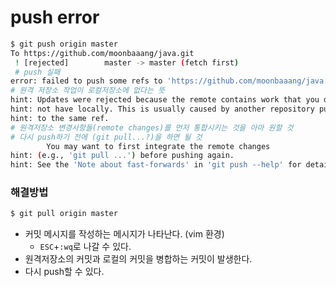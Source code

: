 # push error

```bash
$ git push origin master
To https://github.com/moonbaaang/java.git
 ! [rejected]        master -> master (fetch first)
 # push 실패
error: failed to push some refs to 'https://github.com/moonbaaang/java.git'
# 원격 저장소 작업이 로컬저장소에 없다는 뜻
hint: Updates were rejected because the remote contains work that you do
hint: not have locally. This is usually caused by another repository pushing
hint: to the same ref. 
# 원격저장소 변경사항들(remote changes)를 먼저 통합시키는 것을 아마 원할 것
# 다시 push하기 전에 (git pull...?)을 하면 될 것
		You may want to first integrate the remote changes
hint: (e.g., 'git pull ...') before pushing again.
hint: See the 'Note about fast-forwards' in 'git push --help' for details.

```



### 해결방법

```bash
$ git pull origin master
```

* 커밋 메시지를 작성하는 메시지가 나타난다. (vim 환경)
  * `ESC`+`:wq`로 나갈 수 있다.
* 원격저장소의 커밋과 로컬의 커밋을 병합하는 커밋이 발생한다.
* 다시 push할 수 있다.